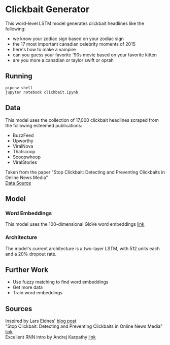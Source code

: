 # Clickbait Generator
This word-level LSTM model generates clickbait headlines like the following:
- we know your zodiac sign based on your zodiac sign
- the 17 most important canadian celebrity moments of 2015
- here's how to make a vampire
- can you guess your favorite '90s movie based on your favorite kitten
- are you more a canadian or taylor swift or oprah

## Running
`pipenv shell`  
`jupyter notebook clickbait.ipynb`

## Data
This model uses the collection of 17,000 clickbait headlines scraped from the following esteemed publications:  
- BuzzFeed
- Upworthy
- ViralNova
- Thatscoop
- Scoopwhoop
- ViralStories

Taken from the paper "Stop Clickbait: Detecting and Preventing Clickbaits in Online News Media"  
[Data Source](https://github.com/bhargaviparanjape/clickbait)

## Model
### Word Embeddings
This model uses the 100-dimensional GloVe word embeddings [link](https://nlp.stanford.edu/projects/glove/)  

### Architecture
The model's current architecture is a two-layer LSTM, with 512 units each and a 20% dropout rate.

## Further Work
- Use fuzzy matching to find word embeddings
- Get more data
- Train word embeddings


## Sources

Inspired by Lars Eidnes' [blog post](https://larseidnes.com/2015/10/13/auto-generating-clickbait-with-recurrent-neural-networks/)  
"Stop Clickbait: Detecting and Preventing Clickbaits in Online News Media" [link](https://github.com/bhargaviparanjape/clickbait)  
Excellent RNN intro by Andrej Karpathy [link](http://karpathy.github.io/2015/05/21/rnn-effectiveness/)
